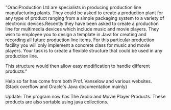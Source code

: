 "OraclProduction Ltd are specialists in producing production line manufacturing plants. They could be asked to create a production plant for any type of product ranging from a simple packaging system to a variety of electronic devices.Recently they have been asked to create a production line for multimedia devices which include music and movie players. They wish to employee you to design a template in Java for creating and recording all future production line items. For this particular production facility you will only implement a concrete class for music and movie players. Your task is to create a flexible structure that could be used in any production line.

This structure would then allow easy modification to handle different products."

Help so far has come from both Prof. Vanselow and various websites. (Stack overflow and Oracle's Java documentation mainly)

Update: The program now has The Audio and Movie Player Products. These products are also sortable using java collections.
